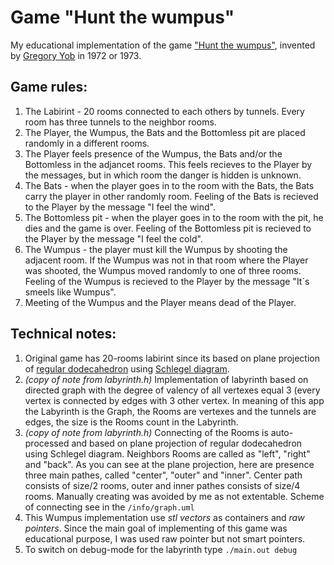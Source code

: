 # Game "Hunt the wumpus"

My educational implementation of the game ["Hunt the wumpus"](https://en.wikipedia.org/wiki/Hunt_the_Wumpus), invented by [Gregory Yob](https://en.wikipedia.org/wiki/Gregory_Yob) in 1972 or 1973. 

## Game rules:

1. The Labirint - 20 rooms connected to each others by tunnels. Every room has three tunnels to the neighbor rooms.
2. The Player, the Wumpus, the Bats and the Bottomless pit are placed randomly in a different rooms.
3. The Player feels presence of the Wumpus, the Bats and/or the Bottomless in the adjancet rooms. This feels recieves to the Player by the messages, but in which room the danger is hidden is unknown.
4. The Bats - when the player goes in to the room with the Bats, the Bats carry the player in other randomly room. Feeling of the Bats is recieved to the Player by the message "I feel the wind".
5. The Bottomless pit - when the player goes in to the room with the pit, he dies and the game is over. Feeling of the Bottomless pit is recieved to the Player by the message "I feel the cold".
6. The Wumpus - the player must kill the Wumpus by shooting the adjacent room. If the Wumpus was not in that room where the Player was shooted, the Wumpus moved randomly to one of three rooms. Feeling of the Wumpus is recieved to the Player by the message "It`s smeels like Wumpus".
7. Meeting of the Wumpus and the Player means dead of the Player.

## Technical notes:

1. Original game has 20-rooms labirint since its based on plane projection of [regular dodecahedron](https://en.wikipedia.org/wiki/Regular_dodecahedron) using [Schlegel diagram](https://en.wikipedia.org/wiki/Schlegel_diagram). 
2. *(copy of note from labyrinth.h)* Implementation of labyrinth based on directed graph with the degree of valency of all vertexes equal 3 (every vertex is connected by edges with 3 other vertex. In meaning of this app the Labyrinth is the Graph, the Rooms are vertexes and the tunnels are edges, the size is the Rooms count in the Labyrinth.
3. *(copy of note from labyrinth.h)* Connecting of the Rooms is auto-processed and based on plane projection of regular dodecahedron using Schlegel diagram. Neighbors Rooms are called as "left", "right" and "back". As you can see at the plane projection, here are presence three main pathes, called "center", "outer" and "inner". Center path consists of size/2 rooms, outer and inner pathes consists of size/4 rooms. Manually creating was avoided by me as not extentable. Scheme of connecting see in the `/info/graph.uml`
4. This Wumpus implementation use *stl vectors* as containers and *raw pointers*. Since the main goal of implementing of this game was educational purpose, I was used raw pointer but not smart pointers.
5. To switch on debug-mode for the labyrinth type `./main.out debug`